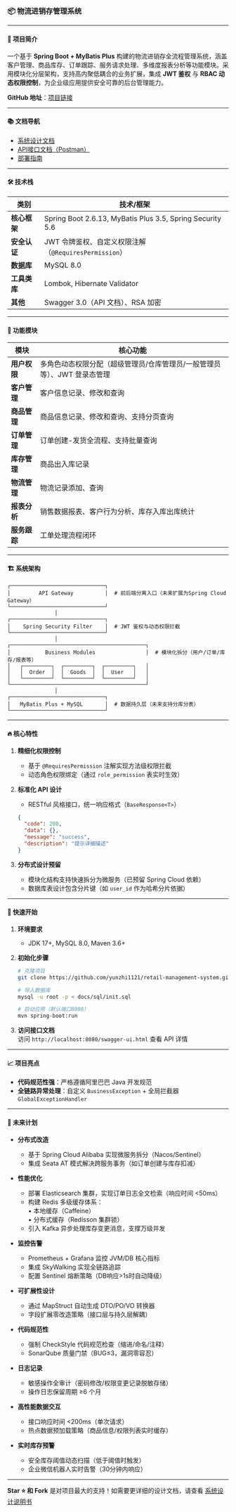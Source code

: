 ### 📦 物流进销存管理系统

---

#### 🌟 项目简介
一个基于 **Spring Boot + MyBatis Plus** 构建的物流进销存全流程管理系统，涵盖客户管理、商品库存、订单跟踪、服务请求处理、多维度报表分析等功能模块。采用模块化分层架构，支持高内聚低耦合的业务扩展，集成 **JWT 鉴权** 与 **RBAC 动态权限控制**，为企业级应用提供安全可靠的后台管理能力。

**GitHub 地址**：[项目链接](https://github.com/yunzhi1121/retail-management-system)  

---
#### 📚 文档导航
- [系统设计文档](/docs/1.系统设计/系统设计.md)
- [API接口文档（Postman）](https://documenter.getpostman.com/view/41196335/2sAYdeKqxX)
- [部署指南](/docs/4.部署指南/部署指南.md)
---

#### 🛠️ 技术栈
| 类别       | 技术/框架                                                     |
|----------|-----------------------------------------------------------|
| **核心框架** | Spring Boot 2.6.13, MyBatis Plus 3.5, Spring Security 5.6 |
| **安全认证** | JWT 令牌鉴权、自定义权限注解（`@RequiresPermission`）                   |
| **数据库**  | MySQL 8.0                                                 |
| **工具类库** | Lombok,  Hibernate Validator                              |
| **其他**   | Swagger 3.0（API 文档）、RSA 加密                                |

---

#### 📂 功能模块
| 模块       | 核心功能                                    |
|----------|-----------------------------------------|
| **用户权限** | 多角色动态权限分配（超级管理员/仓库管理员/一般管理员等）、JWT 登录态管理 |
| **客户管理** | 客户信息记录、修改和查询                            |
| **商品管理** | 商品信息记录、修改和查询、支持分页查询                     |
| **订单管理** | 订单创建-发货全流程、支持批量查询                       |
| **库存管理** | 商品出入库记录                                 |
| **物流管理** | 物流记录添加、查询                               |
| **报表分析** | 销售数据报表、客户行为分析、库存入库出库统计                  |
| **服务跟踪** | 工单处理流程闭环                                | 

---

#### 🏗️ 系统架构
```plaintext
┌──────────────────────────────┐
│         API Gateway          │  # 前后端分离入口（未来扩展为Spring Cloud Gateway）
└──────────────────────────────┘
               │
┌──────────────────────────────┐
│    Spring Security Filter    │  # JWT 鉴权与动态权限拦截
└──────────────────────────────┘
               │
┌───────────────────────────────────────────┐
│           Business Modules                │  # 模块化拆分（用户/订单/库存/报表等）
│   ┌─────────┐  ┌─────────┐  ┌─────────┐   │
│   │  Order  │  │  Goods  │  │  User   │   │
│   └─────────┘  └─────────┘  └─────────┘   │
└───────────────────────────────────────────┘
               │
┌──────────────────────────────┐
│   MyBatis Plus + MySQL       │  # 数据持久层（未来支持分库分表）
└──────────────────────────────┘
```

---

#### 🔥 核心特性
1. **精细化权限控制**
    - 基于 `@RequiresPermission` 注解实现方法级权限拦截
    - 动态角色权限绑定（通过 `role_permission` 表实时生效）

2. **标准化 API 设计**
    - RESTful 风格接口，统一响应格式（`BaseResponse<T>`）
   ```json
   {
     "code": 200,
     "data": {},
     "message": "success",
     "description": "提示详细描述"
   }
   ```

3. **分布式设计预留**
    - 模块化结构支持快速拆分为微服务（已预留 Spring Cloud 依赖）
    - 数据库表设计包含分片键（如 `user_id` 作为哈希分片依据）

---

#### 🚀 快速开始
1. **环境要求**
    - JDK 17+, MySQL 8.0, Maven 3.6+

2. **初始化步骤**
   ```bash
   # 克隆项目
   git clone https://github.com/yunzhi1121/retail-management-system.git

   # 导入数据库
   mysql -u root -p < docs/sql/init.sql

   # 启动应用（默认端口8080）
   mvn spring-boot:run
   ```

3. **访问接口文档**  
   访问 `http://localhost:8080/swagger-ui.html` 查看 API 详情

---

#### 📈 项目亮点
- **代码规范性强**：严格遵循阿里巴巴 Java 开发规范
- **全链路异常处理**：自定义 `BusinessException` + 全局拦截器 `GlobalExceptionHandler`







---
#### 📌 未来计划
- **分布式改造**
   - 基于 Spring Cloud Alibaba 实现微服务拆分（Nacos/Sentinel）
   - 集成 Seata AT 模式解决跨服务事务（如订单创建与库存扣减）

- **性能优化**
   - 部署 Elasticsearch 集群，实现订单日志全文检索（响应时间 <50ms）
   - 构建 Redis 多级缓存体系：  
     ▪️ 本地缓存（Caffeine）  
     ▪️ 分布式缓存（Redisson 集群锁）
   - 引入 Kafka 异步处理库存变更消息，支撑万级并发

- **监控告警**
   - Prometheus + Grafana 监控 JVM/DB 核心指标
   - 集成 SkyWalking 实现全链路追踪
   - 配置 Sentinel 熔断策略（DB响应>1s时自动降级）

- **可扩展性设计**
   - 通过 MapStruct 自动生成 DTO/PO/VO 转换器
   - 字段扩展零改造策略（接口层与持久层解耦）

- **代码规范性**
   - 强制 CheckStyle 代码规范检查（缩进/命名/注释）
   - SonarQube 质量门禁（BUG≤3，漏洞零容忍）

- **日志记录**
   - 敏感操作全审计（密码修改/权限变更记录脱敏存储）
   - 操作日志保留周期 ≥6 个月

- **高性能数据交互**
   - 接口响应时间 <200ms（单次请求）
   - 热点数据预加载策略（商品信息/权限列表实时缓存）

- **实时库存预警**
   - 安全库存阈值动态扫描（低于阈值时触发）
   - 企业微信机器人实时告警（30分钟内响应）








    

---

**Star ⭐ 和 Fork** 是对项目最大的支持！如需要更详细的设计文档，请查看 [系统设计说明书](/docs/1.系统设计/系统设计.md)
